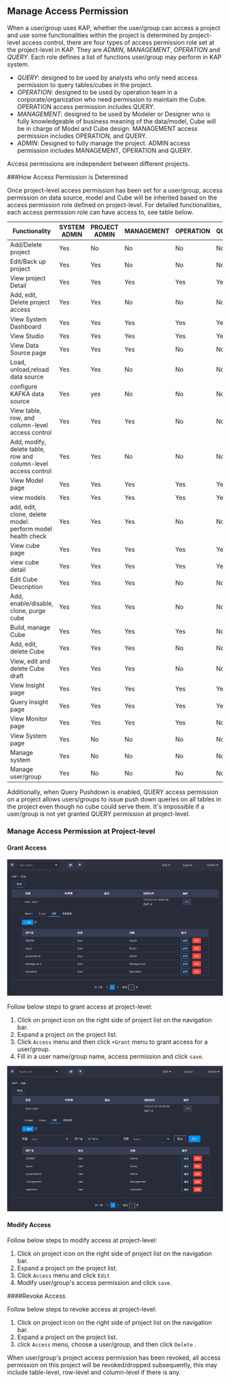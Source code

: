 ## Manage Access Permission

When a user/group uses KAP, whether the user/group can access a project and use some functionalities within the project is determined by project-level access control, there are four types of access permission role set at the project-level in KAP. They are *ADMIN*, *MANAGEMENT*, *OPERATION* and *QUERY*. Each role defines a list of functions user/group may perform in KAP system. 

- *QUERY*: designed to be used by analysts who only need access permission to query tables/cubes in the project.
- *OPERATION*: designed to be used by operation team in a corporate/organization who need permission to maintain the Cube. OPERATION access permission includes QUERY.
- *MANAGEMENT*: designed to be used by Modeler or Designer who is fully knowledgeable of business meaning of the data/model, Cube will be in charge of Model and Cube design. MANAGEMENT access permission includes OPERATION, and QUERY.
- *ADMIN*: Designed to fully manage the project. ADMIN access permission includes MANAGEMENT, OPERATION and QUERY.

Access permissions are independent between different projects. 

###How Access Permission is Determined

Once project-level access permission has been set for a user/group, access permission on data source, model and Cube will be inherited based on the access permission role defined on project-level. For detailed functionalities, each access permission role can have access to, see table below. 

| Functionality                            | SYSTEM ADMIN | PROJECT ADMIN | MANAGEMENT | OPERATION | QUERY |
| ---------------------------------------- | ------------ | ------------- | ---------- | --------- | ----- |
| Add/Delete  project                      | Yes          | No            | No         | No        | No    |
| Edit/Back up  project                    | Yes          | Yes           | No         | No        | No    |
| View project  Detail                     | Yes          | Yes           | Yes        | Yes       | Yes   |
| Add, edit,  Delete project access        | Yes          | Yes           | No         | No        | No    |
| View System  Dashboard                   | Yes          | Yes           | Yes        | Yes       | Yes   |
| View Studio                              | Yes          | Yes           | Yes        | Yes       | Yes   |
| View Data  Source page                   | Yes          | Yes           | Yes        | No        | No    |
| Load, unload,reload data source          | Yes          | Yes           | No         | No        | No    |
| configure  KAFKA data source             | Yes          | yes           | No         | No        | No    |
| View table,  row, and column-level access control | Yes          | Yes           | Yes        | No        | No    |
| Add, modify,  delete table, row and column-level access control | Yes          | Yes           | No         | No        | No    |
| View Model  page                         | Yes          | Yes           | Yes        | Yes       | Yes   |
| view models                              | Yes          | Yes           | Yes        | Yes       | Yes   |
| add, edit, clone, delete model. perform model health check | Yes          | Yes           | Yes        | No        | No    |
| View cube page                           | Yes          | Yes           | Yes        | Yes       | Yes   |
| view cube detail                         | Yes          | Yes           | Yes        | Yes       | Yes   |
| Edit Cube  Description                   | Yes          | Yes           | Yes        | No        | No    |
| Add,  enable/disable, clone, purge cube  | Yes          | Yes           | Yes        | No        | No    |
| Build, manage  Cube                      | Yes          | Yes           | Yes        | Yes       | No    |
| Add, edit,  delete Cube                  | Yes          | Yes           | Yes        | No        | No    |
| View, edit and  delete Cube draft        | Yes          | Yes           | Yes        | No        | No    |
| View Insight  page                       | Yes          | Yes           | Yes        | Yes       | Yes   |
| Query Insight  page                      | Yes          | Yes           | Yes        | Yes       | Yes   |
| View Monitor  page                       | Yes          | Yes           | Yes        | Yes       | No    |
| View System  page                        | Yes          | No            | No         | No        | No    |
| Manage system                            | Yes          | No            | No         | No        | No    |
| Manage user/group                        | Yes          | No            | No         | No        | No    |



Additionally, when Query Pushdown is enabled, QUERY access permission on a project allows users/groups to issue push down queries on all tables in the project even though no cube could serve them. It's impossible if a user/group is not yet granted QUERY permission at project-level.

### Manage Access Permission at Project-level

#### Grant Access 

![Grant access](images/acl/1.png)

Follow below steps to grant access at project-level: 

1. Click on project icon on the right side of project list on the navigation bar.
2. Expand a project on the project list.
3. Click `Access` menu  and then click `+Grant` menu to grant access for a user/group.
4. Fill in a user name/group name, access permission and click `save`. 

![Grant access for a user/group](images/acl/2.png)

#### Modify Access

Follow below steps to modify access at project-level: 

1. Click on project icon on the right side of project list on the navigation bar.
2. Expand a project on the project list.
3. Click `Access` menu and click `Edit` 
4. Modify user/group's access permission and click `save`. 

####Revoke Access

Follow below steps to revoke access at project-level: 

1. Click on project icon on the right side of project list on the navigation bar.
2. Expand a project on the project list.
3. click `Access` menu, choose a user/group, and then click `Delete` .

When user/group's project access permission has been revoked, all access permission on this project will be revoked/dropped subsequently, this may include table-level, row-level and column-level if there is any. 






